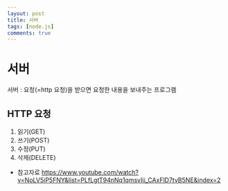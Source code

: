 ```yaml
---
layout: post
title: 서버
tags: [node.js]
comments: true
---
```


# 서버
서버 : 요청(=http 요청)을 받으면 요청한 내용을 보내주는 프로그램

## HTTP 요청
1. 읽기(GET)
2. 쓰기(POST)
3. 수정(PUT)
4. 삭제(DELETE)

- 참고자료
https://www.youtube.com/watch?v=NoLV5iP5FNY&list=PLfLgtT94nNq1qmsvIii_CAxFlD7tvB5NE&index=2

